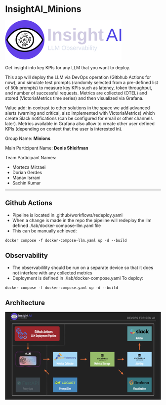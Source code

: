 # InsightAI_Minions

![Alt Text](logo/logo_dark.svg)

Get insight into key KPIs for any LLM that you want to deploy.

This app will deploy the LLM via DevOps operation (Gitbhub Actions for now),
and simulate test prompts (randomly selected from a pre-defined list of 50k
prompts) to measure key KPIs such as latency, token throughput, and number of
successful requests. Metrics are collected (OTEL) and stored (VictoriaMetrics
time series) and then visualized via Grafana.

Value add: in contrast to other solutions in the space we add advanced alerts
(warning and critical, also implemented with VictoriaMetrics) which create
Slack notifications (can be configured for email or other channels later).
Metrics available in Grafana also allow to create other user defined KPIs
(depending on context that the user is interested in).

Group Name: **Minions**

Main Participant Name: **Denis Shleifman**

Team Participant Names: 
* Morteza Mirzaei
* Dorian Gerdes
* Manav Isrrani
* Sachin Kumar

-----------------------------------------------------

## Github Actions

* Pipeline is located in .github/workflows/redeploy.yaml
* When a change is made in the repo the pipeline will redeploy the llm defined ./lab/docker-compose-llm.yaml file
* This can be manually achieved:

```
docker compose -f docker-compose-llm.yaml up -d --build
```


## Observability

* The observabilility should be run on a separate device so that it does not interfere with any collected metrics
* Deployment is defined in ./lab/docker-compose.yaml
To deploy:
```
docker compose -f docker-compose.yaml up -d --build
```

## Architecture

![Alt Text](architecture.jpeg)